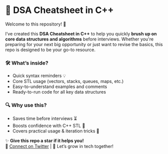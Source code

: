 # 📘 DSA Cheatsheet in C++

Welcome to this repository! 🚀

I’ve created this **DSA Cheatsheet in C++** to help you quickly **brush up on core data structures and algorithms** before interviews. Whether you're preparing for your next big opportunity or just want to revise the basics, this repo is designed to be your go-to resource.

### 🛠️ What’s inside?
- Quick syntax reminders 💡  
- Core STL usage (vectors, stacks, queues, maps, etc.)  
- Easy-to-understand examples and comments  
- Ready-to-run code for all key data structures  

### 🔍 Why use this?
- Saves time before interviews ⏳  
- Boosts confidence with C++ STL 🤖  
- Covers practical usage & iteration tricks 🧠

  
✨ **Give this repo a star if it helps you!**  
🔗 [Connect on Twitter](https://x.com/bansal_yuv) | 🤝 Let’s grow in tech together!
